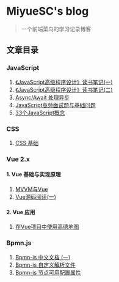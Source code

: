 # MiyueSC's blog

> 一个前端菜鸟的学习记录博客

## 文章目录

### JavaScript

1. [《JavaScript高级程序设计》读书笔记(一)](./javascript/docs/《JavaScript高级程序设计》读书笔记(一).md)
2. [《JavaScript高级程序设计》读书笔记(二)](./javascript/docs/《JavaScript高级程序设计》读书笔记(二).md)
3. [Async/Await 处理异步](./javascript/docs/Async与Await处理异步.md)
4. [JavaScript高频面试题与基础问题](./javascript/docs/JavaScript基础知识点.md)
5. [33个JavaScript概念](./javascript/docs/33-js-concepts)



### CSS

1. [CSS 基础](./css/docs/CSS.md)



### Vue 2.x

#### 1. Vue 基础与实现原理

1. [MVVM与Vue](./vue/docs/mvvm与vue.md)
2. [Vue源码阅读(一)](./vue/docs/vue源码阅读--1.md)

#### 2. Vue 应用

1. [在Vue项目中使用高德地图](./vue-components/docs/Vue项目使用高德地图.md)



### Bpmn.js

1. [Bpmn-js 中文文档 (一)](./bpmn/docs/Bpmn.js%20document.md)
2. [Bpmn-js 自定义解析文件](./bpmn/docs/自定义解析文件.md)
3. [Bpmn-js 节点可用配置属性](./bpmn/docs/节点属性配置.md)




